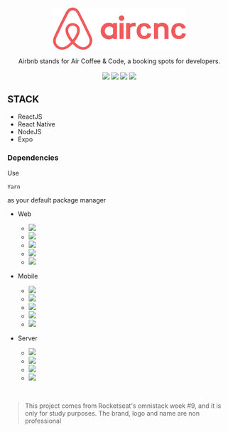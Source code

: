 <p align="center"> 
    <img src="frontend/src/assets/logo@2x.png">
</p>

<p align="center">
Airbnb stands for Air Coffee &amp; Code, a booking spots for developers.

<br>
<br>

<img src="https://img.shields.io/github/stars/marcelogaldino/aircnc"/>
<img src="https://img.shields.io/github/forks/marcelogaldino/aircnc"/>
<img src="https://img.shields.io/github/issues/marcelogaldino/aircnc"/>
<img src="https://img.shields.io/github/license/marcelogaldino/aircnc"/>

## STACK

- ReactJS
- React Native
- NodeJS
- Expo

### Dependencies

<p>
Use 

```
Yarn
``` 
as your default package manager
</p>

- Web
    - <img src="https://img.shields.io/badge/React-^16.10.2-blue"/> 
    - <img src="https://img.shields.io/badge/Axios-^0.19.0-blue"/> 
    - <img src="https://img.shields.io/badge/ReactDOM-^16.10.2-blue"/> 
    - <img src="https://img.shields.io/badge/ReactRouterDOM-^5.1.2-blue"/> 
    - <img src="https://img.shields.io/badge/ReactScripts-3.2.0-blue"/> 

- Mobile
    - <img src="https://img.shields.io/badge/Axios-^0.19.0-blueviolet"/>
    - <img src="https://img.shields.io/badge/ReactNative-0.60.0-blueviolet"/> 
    - <img src="https://img.shields.io/badge/expo-^35.0.0-blueviolet"/> 
    - <img src="https://img.shields.io/badge/ReactNavigation-^4.0.10-blueviolet"/> 
    - <img src="https://img.shields.io/badge/ReactNativeReanimated-~1.2.0-blueviolet"/> 

- Server
    - <img src="https://img.shields.io/badge/cors-^2.8.5-green"/> 
    - <img src="https://img.shields.io/badge/express-^4.17.1-green"/> 
    - <img src="https://img.shields.io/badge/mongoose-^5.7.5-green"/> 
    - <img src="https://img.shields.io/badge/multer-^1.4.2-green"/>

<br>

<blockquote alt="[ignore]">
<p>
This project comes from Rocketseat's omnistack week #9, and it is only for study purposes. The brand, logo and name are non professional
</p>
</blockquote>